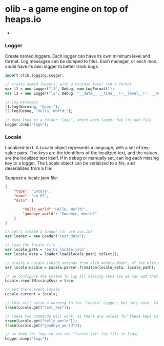 # olib - a game engine on top of heaps.io

*
### Logger
Create named loggers. Each logger can have its own minimum level and format. Log messages can be dumped to files. Each manager, or each mod, could have its own logger to better track bugs.

```haxe
import olib.logging.Logger;

// create named loggers, with a minimum level and a format
var l1 = new Logger("l1", Debug, new LogFormat());
var l2 = new Logger("l2", Debug, "__date__ __time__ (!__level__!): __message__");

// log messages
l1.log(Warning, "Oups!");
l2.log(Debug, "Hello, World!");

// dump logs to a folder "logs", where each logger has its own file
Logger.dump("logs");
```

### Locale
Localized text. A Locale object represents a language, with a set of key-value pairs. The keys are the identifiers of the localized text, and the values are the localized text itself. If in debug or manually set, can log each missing key to a logger. The Locale object can be serialized to a file, and deserialized from a file.

Suppose a locale json file:
```json
{
    "type": "Locale",
    "name": "en_US",
    "data": {

        "hello_world":"Hello, World!",
        "goodbye_world": "Goodbye, World!"
    }
}
```

```haxe
// let's create a loader (or use sys.io)
var loader = new Loader("test_data");

// load the locale file
var locale_path = "en_US_locale.json";
var locale_data = loader.load(locale_path).toText();

// create a Locale (which extends from olib.models.Model, of the olib_model library)
var locale:Locale = Locale.parser.fromJson(locale_data, locale_path);

// we configure the system to log all missing keys (so we can add them to the locale file manually)
Locale.reportMissingKeys = true;

// set the current locale
Locale.current = locale;

// this will raise a warning in the "locale" Logger, but only once. In all cases it will return "test_key" as it has no value.
trace(Locale.get("test_key"));

// These two commande will work, as there are values for these keys in the locale file.
trace(Locale.get("hello_world"));
trace(Locale.get("goodbye_world"));

// we dump the logs to see the "locale.txt" log file in logs/
Logger.dump("logs");
```
